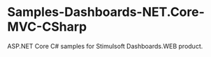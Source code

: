 # Samples-Dashboards-NET.Core-MVC-CSharp
ASP.NET Core C# samples for Stimulsoft Dashboards.WEB product.
